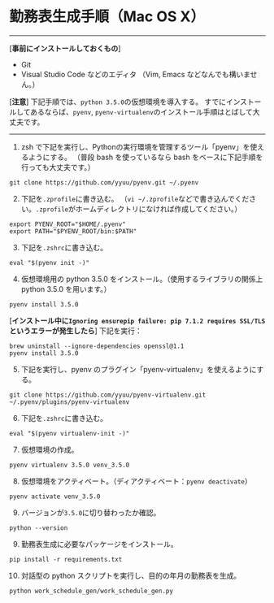 # 勤務表生成手順（Mac OS X）
***
[**事前にインストールしておくもの**]
- Git
- Visual Studio Code などのエディタ
（Vim, Emacs などなんでも構いません。）

[**注意**]
下記手順では、`python 3.5.0`の仮想環境を導入する。
すでにインストールしてあるならば、`pyenv`, `pyenv-virtualenv`のインストール手順はとばして大丈夫です。
***
1. zsh で下記を実行し、Pythonの実行環境を管理するツール「pyenv」を使えるようにする。
（普段 bash を使っているなら bash をベースに下記手順を行っても大丈夫です。）
```
git clone https://github.com/yyuu/pyenv.git ~/.pyenv
```
2. 下記を`.zprofile`に書き込む。
（`vi ~/.zprofile`などで書き込んでください。`.zprofile`がホームディレクトリになければ作成してください。）
```
export PYENV_ROOT="$HOME/.pyenv"
export PATH="$PYENV_ROOT/bin:$PATH"
```
3. 下記を`.zshrc`に書き込む。
```
eval "$(pyenv init -)"
```
4. 仮想環境用の python 3.5.0 をインストール。（使用するライブラリの関係上 python 3.5.0 を用います。）
```
pyenv install 3.5.0
```
[**インストール中に`Ignoring ensurepip failure: pip 7.1.2 requires SSL/TLS`というエラーが発生したら**]
下記を実行：
```
brew uninstall --ignore-dependencies openssl@1.1
pyenv install 3.5.0
```
5. 下記を実行し、pyenv のプラグイン「pyenv-virtualenv」を使えるようにする。
```
git clone https://github.com/yyuu/pyenv-virtualenv.git ~/.pyenv/plugins/pyenv-virtualenv
```
6. 下記を`.zshrc`に書き込む。
```
eval "$(pyenv virtualenv-init -)"
```
7. 仮想環境の作成。
```
pyenv virtualenv 3.5.0 venv_3.5.0
```
8. 仮想環境をアクティベート。（ディアクティベート：`pyenv deactivate`）
```
pyenv activate venv_3.5.0
```
9. バージョンが`3.5.0`に切り替わったか確認。
```
python --version
```
9. 勤務表生成に必要なパッケージをインストール。
```
pip install -r requirements.txt
```
10. 対話型の python スクリプトを実行し、目的の年月の勤務表を生成。
```
python work_schedule_gen/work_schedule_gen.py
```
